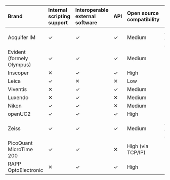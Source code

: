 | Brand                     | Internal scripting support   | Interoperable external software   | API   | Open source compatibility   | Examples provided                                                                                              | Licence free of charge   |
|:--------------------------|:-----------------------------|:----------------------------------|:------|:----------------------------|:---------------------------------------------------------------------------------------------------------------|:-------------------------|
| Acquifer IM               | ✓                            | ✓                                 | ✓     | Medium                      | [Prescreen - rescreen](https://github.com/Luxendo/Acquifer-Python-API/tree/master/examples/prescreen_rescreen) | ✓                        |
| Evident (formely Olympus) | ✓                            | ✓                                 | ✓     | Medium                      | ✓                                                                                                              | ✕                        |
| Inscoper                  | ✕                            | ✓                                 | ✓     | High                        | ✓                                                                                                              | ✕                        |
| Leica                     | ✓                            | ✕                                 | ✕     | Low                         | ✕                                                                                                              | ✕                        |
| Viventis                  | ✕                            | ✓                                 | ✓     | Medium                      | ✓                                                                                                              | ✓                        |
| Luxendo                   | ✕                            | ✓                                 | ✕     | Medium                      | ✓                                                                                                              | ✓                        |
| Nikon                     | ✓                            | ✓                                 | ✕     | Medium                      | ✓                                                                                                              | ✕                        |
| openUC2                   | ✓                            | ✓                                 | ✓     | High                        | ✓                                                                                                              | ✓                        |
| Zeiss                     | ✓                            | ✓                                 | ✓     | Medium                      | [OAD TCP-IP interface](https://github.com/zeiss-microscopy/OAD/tree/master/Interfaces/TCP-IP_interface)        | ✕                        |
| PicoQuant MicroTime 200   | ✓                            | ✓                                 | ✕     | High (via  TCP/IP)          | ✓ (not public)                                                                                                 | ✕                        |
| RAPP OptoElectronic       | ✕                            | ✓                                 | ✓     | High                        | ✕                                                                                                              | ✕                        |